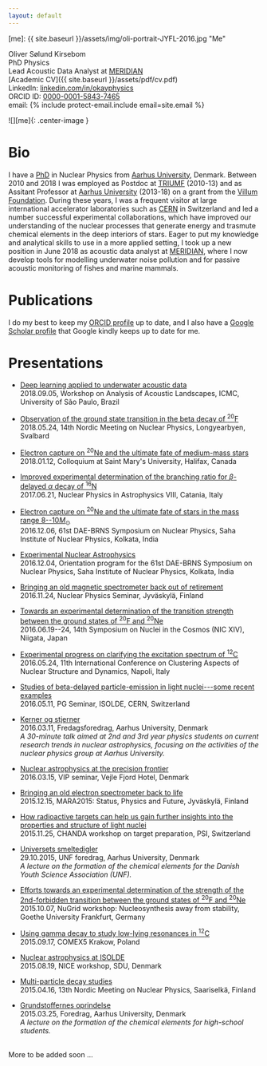 ```yaml
---
layout: default
---
```


[me]: {{ site.baseurl }}/assets/img/oli-portrait-JYFL-2016.jpg "Me"

Oliver Sølund Kirsebom<br/>
PhD Physics<br/>
Lead Acoustic Data Analyst at [MERIDIAN](https://meridian.cs.dal.ca/)<br/>
[Academic CV]({{ site.baseurl }}/assets/pdf/cv.pdf)<br/>
LinkedIn: [linkedin.com/in/okayphysics](www.linkedin.com/in/okayphysics)<br/>
ORCID ID: [0000-0001-5843-7465](https://orcid.org/0000-0001-5843-7465)<br/>
email: {% include protect-email.include email=site.email %}

![][me]{: .center-image }


# [](#header-1) Bio

I have a [PhD](http://phys.au.dk/fileadmin/site_files/publikationer/phd/Oliver_Kirsebom.pdf) in Nuclear Physics from [Aarhus University](http://phys.au.dk/), Denmark. Between 2010 and 2018 I was employed as Postdoc at [TRIUMF](https://www.triumf.ca/) (2010-13) and as Assitant Professor at [Aarhus University](http://phys.au.dk/) (2013-18) on a grant from the [Villum Foundation](https://veluxfoundations.dk/en). During these years, I was a frequent visitor at large international accelerator laboratories such as [CERN](https://home.cern/) in Switzerland and led a number successful experimental collaborations, which have improved our understanding of the nuclear processes that generate energy and trasmute chemical elements in the deep interiors of stars. Eager to put my knowledge and analytical skills to use in a more applied setting, I took up a new position in June 2018 as acoustic data analyst at [MERIDIAN](https://meridian.cs.dal.ca/), where I now develop tools for modelling underwater noise pollution and for passive acoustic monitoring of fishes and marine mammals. 


# [](#header-1) Publications

I do my best to keep my [ORCID profile](https://orcid.org/0000-0001-5843-7465) up to date, and I also have a [Google Scholar profile](https://scholar.google.ca/citations?user=tIazdcoAAAAJ&hl=en) that Google kindly keeps up to date for me.


# [](#header-1) Presentations

* [Deep learning applied to underwater acoustic data](https://meridian.cs.dal.ca/wp-content/uploads/2018/09/okirsebom_saopaulo_20180905.pdf)<br/>
  2018.09.05, Workshop on Analysis of Acoustic Landscapes, 
  ICMC, University of São Paulo, Brazil
  
* [Observation of the ground state transition in the beta decay of <sup>20</sup>F](https://indico.cern.ch/event/686407/contributions/3001378/attachments/1655269/2649510/okirsebom_svalbard.pdf)<br/>
  2018.05.24, 14th Nordic Meeting on Nuclear Physics, 
  Longyearbyen, Svalbard

* [Electron capture on <sup>20</sup>Ne and the ultimate fate of medium-mass stars](https://drive.google.com/file/d/1H6GMr45f-J2KBftb1G1kTXotggblRmk3/view?usp=sharing)<br/>
  2018.01.12, Colloquium at Saint Mary's University, 
  Halifax, Canada
  
* [Improved experimental determination of the branching ratio for $\beta$-delayed $\alpha$ decay of <sup>16</sup>N](https://docs.google.com/presentation/d/1FOwCLzzkBtT3RjqxL_szR-p3V4Lj1JnB0QDvN5ir9Mg/edit?usp=sharing)<br/>
  2017.06.21, Nuclear Physics in Astrophysics VIII, 
  Catania, Italy
  
* [Electron capture on <sup>20</sup>Ne and the ultimate fate of stars in the mass range 8--10$M_{\odot}$](https://docs.google.com/presentation/d/1oDzplF7Wc3p91nw8pcE_jXVZk3k94bzezy8iibs3vGo/edit?usp=sharing)<br/>
  2016.12.06, 61st DAE-BRNS Symposium on Nuclear Physics, 
  Saha Institute of Nuclear Physics, Kolkata, India
  
* [Experimental Nuclear Astrophysics](https://docs.google.com/presentation/d/1JrhaXjAt2JkSlCJiWZX1Uc59hCGUf8jhmqJGCzBRqeY/edit?usp=sharing)<br/>
  2016.12.04, Orientation program for the 61st DAE-BRNS Symposium on Nuclear Physics, 
  Saha Institute of Nuclear Physics, Kolkata, India
  
* [Bringing an old magnetic spectrometer back out of retirement](https://docs.google.com/presentation/d/1dRDiIK51J72vA_6oQLTvAx830PGuyUHS2B2BQgM0jxs/edit?usp=sharing)<br/>
  2016.11.24, Nuclear Physics Seminar, 
  Jyväskylä, Finland
  
* [Towards an experimental determination of the transition strength between the ground states of <sup>20</sup>F and <sup>20</sup>Ne](https://drive.google.com/file/d/0B2jsHF2efgcVM0Z3RWhMZVhVcDQ/view?usp=sharing)<br/>
  2016.06.19--24, 14th Symposium on Nuclei in the Cosmos (NIC XIV), 
  Niigata, Japan
  
* [Experimental progress on clarifying the excitation spectrum of <sup>12</sup>C](https://docs.google.com/presentation/d/1GTraiFf1he-Kub-DYL7fZVeL07bxfom-V-3HnUWftK0/edit?usp=sharing)<br/>
  2016.05.24, 11th International Conference on Clustering Aspects of Nuclear Structure and Dynamics, 
  Napoli, Italy
  
* [Studies of beta-delayed particle-emission in light nuclei---some recent examples](https://docs.google.com/presentation/d/1-EAnxN6-dXpK8Fn6u4VYMKIRFmHmsOp6VFC6aa34Qys/edit?usp=sharing)<br/>
  2016.05.11, PG Seminar, 
  ISOLDE, CERN, Switzerland
  
* [Kerner og stjerner](https://docs.google.com/presentation/d/1GmXf0rlD3u2htwhbrrucbHWmwu2Q0YDHH9qJg0Zy09w/edit?usp=sharing)<br/>
  2016.03.11, Fredagsforedrag, Aarhus University, Denmark<br/>
  *A 30-minute talk aimed at 2nd and 3rd year physics students on current research trends in nuclear astrophysics, focusing on the activities of the nuclear physics group at Aarhus University.*

* [Nuclear astrophysics at the precision frontier](https://docs.google.com/presentation/d/16FuYUVvA2xOz1ElQ6SOju5zu_2QMVkpyAt9LYCPFua4/edit?usp=sharing)<br/>
  2016.03.15, VIP seminar, 
  Vejle Fjord Hotel, Denmark
  
* [Bringing an old electron spectrometer back to life](https://docs.google.com/presentation/d/1NpR3Ea0aAb6dfvJft_KvtiF6gnIRSQdpE_3HuoOKbn0/edit?usp=sharing)<br/>
  2015.12.15, MARA2015: Status, Physics and Future, 
  Jyväskylä, Finland
  
* [How radioactive targets can help us gain further insights into the properties and structure of light nuclei](https://docs.google.com/presentation/d/1KN9E6AdZnbLvrVimgF5uVQwImNMXamSvu8oCbv7uuy0/edit?usp=sharing)<br/>
  2015.11.25, CHANDA workshop on target preparation, 
  PSI, Switzerland

* [Universets smeltedigler](https://docs.google.com/presentation/d/1CY-Q0z4-5zr3aWzACOAqQXU6a8GXkvBc1_iGntyKYHQ/edit?usp=sharing)<br/>
  29.10.2015, UNF foredrag, Aarhus University, Denmark<br/>
  *A lecture on the formation of the chemical elements for the Danish Youth Science Association (UNF).*
  
* [Efforts towards an experimental determination of the strength of the 2nd-forbidden transition between the ground states of <sup>20</sup>F and <sup>20</sup>Ne](https://docs.google.com/presentation/d/1geVHTsiVmb9GdSaMBMl-4DP3wXmWmzwx3wt4bJK7v-Y/edit?usp=sharing)<br/>
  2015.10.07, NuGrid workshop: Nucleosynthesis away from stability, 
  Goethe University Frankfurt, Germany
  
* [Using gamma decay to study low-lying resonances in <sup>12</sup>C](https://docs.google.com/presentation/d/1PIdqB1795PO-nqvSb2hPf2nwpaZkCJmHJDVVzcYLdcw/edit?usp=sharing)<br/>
  2015.09.17, COMEX5
  Krakow, Poland
  
* [Nuclear astrophysics at ISOLDE](https://docs.google.com/presentation/d/13coeb6XqDN2_enH2Dteornh5aylSZpQEdbbxmSEJmo4/edit?usp=sharing)<br/>
  2015.08.19, NICE workshop, 
  SDU, Denmark

* [Multi-particle decay studies](https://docs.google.com/presentation/d/1J5_-f8StRVwNNL5V_97lkMRjdYqoT7Fbhrw-IOkug78/edit?usp=sharing)<br/>
  2015.04.16, 13th Nordic Meeting on Nuclear Physics, 
  Saariselkä, Finland
  
* [Grundstoffernes oprindelse](https://docs.google.com/presentation/d/1hI9hcHSDQ9b4ZHeXp24Uz__ON5rr6s5wunVKo__Cdbk/edit?usp=sharing)<br/>
  2015.03.25, Foredrag, Aarhus University, Denmark<br/>
  *A lecture on the formation of the chemical elements for high-school students.*

<br/>
More to be added soon ...
